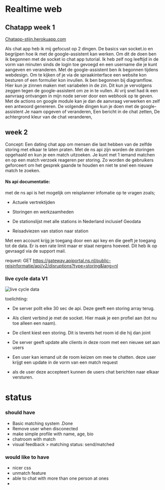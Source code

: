 # Realtime web
## Chatapp week 1
[Chatapp-stijn.herokuapp.com](Chatapp-stijn.herokuapp.com)

Als chat app heb ik mij gefocust op 2 dingen. De basics van socket.io en begrijpen hoe ik met de google-assistent kan werken. 
Om dit de doen ben ik begonnen met de socket io chat app tutorial. Ik heb zelf nog leeftijd in de vorm van minuten sinds de login toe gevoegd en een username die je kunt aangeven en veranderen. 
Met de google-assistent ben ik begonnen tijdens webdesign. Om te kijken of je via de spraakinterface een website kon besturen of een formulier kon invullen. Ik ben begonnen bij diagramflow. Hier kun je zinnen maken met variabelen in de zin. Dit kun je vervolgens zeggen tegen de google-assistent om ze in te vullen. Al vrij snel had ik een aanvraag ontvangen in mijn node server door een webhook op te geven. Met de actions on google module kan je dan de aanvraag verwerken en zelf een antwoord genereren. 
De volgende dingen kun je doen met de google-assistent
Je naam opgeven of veranderen,
Een bericht in de chat zetten,
De achtergrond kleur van de chat veranderen,

## week 2
Concept: Een dating chat app om mensen die last hebben van de zelfde storing met elkaar te laten praten. Met de ns api zijn worden de storingen opgehaald en kun je een match uitzoeken. Je kunt met 1 iemand matchen en op een match verzoek reageren per storing. Zo worden de gebruikers geforceert om het gesprek gaande te houden en niet te snel een nieuwe match te zoeken.

#### Ns api documentatie:
met de ns api is het mogelijk om reisplanner infomatie op te vragen zoals;

- Actuele vertrektijden

- Storingen en werkzaamheden

- De stationslijst met alle stations in Nederland inclusief Geodata

- Reisadviezen van station naar station

Met een account krijg je toegang door een api key en die geeft je toegang tot de data.
Er is een rate limit maar er staat nergens hoeveel. Dit heb ik op gevraagd via de support mail.

request: GET https://gateway.apiportal.ns.nl/public-reisinformatie/api/v2/disruptions?type=storing&lang=nl

### live cycle data V1
![live cycle data](https://i.gyazo.com/ac0124298db8c193e3f800c879bac416.png)

toelichting:
- De server pollt elke 30 sec de api. Deze geeft een storing array terug.

- Als client verbind je met de socket. Hier maak je een profiel aan (tot nu toe alleen een naam).

- De client kiest een storing. Dit is tevents het room id die hij dan joint

- De server geeft update alle clients in deze room met een nieuwe set aan users

- Een user kan iemand uit de room keizen om mee te chatten. deze user krijgt een update in de vorm van een match request

- als de user deze accepteert kunnen de users chat berichten naar elkaar versturen.

# status
### should have

- Basic matching system .Done
- Remove user when disconected
- make simple profile with name, age, bio 
- chatroom with match
- visual feedback > matching status: send/matched

### would like to have

- nicer css
- unmatch feature
- able to chat with more than one person at ones
- 









